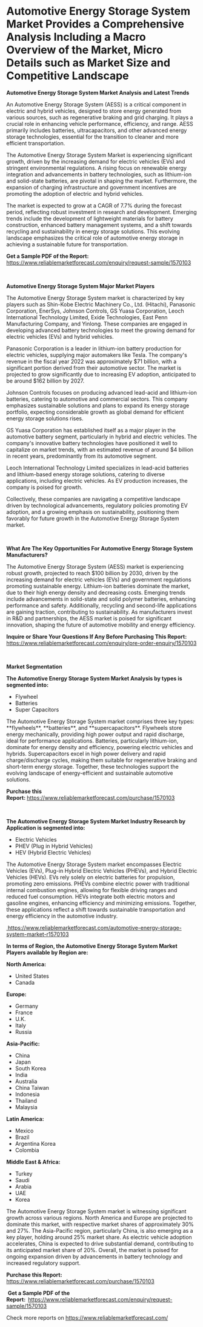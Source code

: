<p><h1>Automotive Energy Storage System Market Provides a Comprehensive Analysis Including a Macro Overview of the Market, Micro Details such as Market Size and Competitive Landscape</h1></p><p><strong>Automotive Energy Storage System Market Analysis and Latest Trends</strong></p>
<p><p>An Automotive Energy Storage System (AESS) is a critical component in electric and hybrid vehicles, designed to store energy generated from various sources, such as regenerative braking and grid charging. It plays a crucial role in enhancing vehicle performance, efficiency, and range. AESS primarily includes batteries, ultracapacitors, and other advanced energy storage technologies, essential for the transition to cleaner and more efficient transportation.</p><p>The Automotive Energy Storage System Market is experiencing significant growth, driven by the increasing demand for electric vehicles (EVs) and stringent environmental regulations. A rising focus on renewable energy integration and advancements in battery technologies, such as lithium-ion and solid-state batteries, are pivotal in shaping the market. Furthermore, the expansion of charging infrastructure and government incentives are promoting the adoption of electric and hybrid vehicles.</p><p>The market is expected to grow at a CAGR of 7.7% during the forecast period, reflecting robust investment in research and development. Emerging trends include the development of lightweight materials for battery construction, enhanced battery management systems, and a shift towards recycling and sustainability in energy storage solutions. This evolving landscape emphasizes the critical role of automotive energy storage in achieving a sustainable future for transportation.</p></p>
<p><strong>Get a Sample PDF of the Report:&nbsp;</strong> <a href="https://www.reliablemarketforecast.com/enquiry/request-sample/1570103?utm_campaign=2011&utm_medium=2&utm_source=Github&utm_content=ia&utm_term=29122024&utm_id=automotive-energy-storage-system">https://www.reliablemarketforecast.com/enquiry/request-sample/1570103</a></p>
<p>&nbsp;</p>
<p><strong>Automotive Energy Storage System Major Market Players</strong></p>
<p><p>The Automotive Energy Storage System market is characterized by key players such as Shin-Kobe Electric Machinery Co., Ltd. (Hitachi), Panasonic Corporation, EnerSys, Johnson Controls, GS Yuasa Corporation, Leoch International Technology Limited, Exide Technologies, East Penn Manufacturing Company, and Yinlong. These companies are engaged in developing advanced battery technologies to meet the growing demand for electric vehicles (EVs) and hybrid vehicles.</p><p>Panasonic Corporation is a leader in lithium-ion battery production for electric vehicles, supplying major automakers like Tesla. The company's revenue in the fiscal year 2022 was approximately $71 billion, with a significant portion derived from their automotive sector. The market is projected to grow significantly due to increasing EV adoption, anticipated to be around $162 billion by 2027.</p><p>Johnson Controls focuses on producing advanced lead-acid and lithium-ion batteries, catering to automotive and commercial sectors. This company emphasizes sustainable solutions and plans to expand its energy storage portfolio, expecting considerable growth as global demand for efficient energy storage solutions rises.</p><p>GS Yuasa Corporation has established itself as a major player in the automotive battery segment, particularly in hybrid and electric vehicles. The company's innovative battery technologies have positioned it well to capitalize on market trends, with an estimated revenue of around $4 billion in recent years, predominantly from its automotive segment.</p><p>Leoch International Technology Limited specializes in lead-acid batteries and lithium-based energy storage solutions, catering to diverse applications, including electric vehicles. As EV production increases, the company is poised for growth.</p><p>Collectively, these companies are navigating a competitive landscape driven by technological advancements, regulatory policies promoting EV adoption, and a growing emphasis on sustainability, positioning them favorably for future growth in the Automotive Energy Storage System market.</p></p>
<p>&nbsp;</p>
<p><strong>What Are The Key Opportunities For Automotive Energy Storage System Manufacturers?</strong></p>
<p><p>The Automotive Energy Storage System (AESS) market is experiencing robust growth, projected to reach $100 billion by 2030, driven by the increasing demand for electric vehicles (EVs) and government regulations promoting sustainable energy. Lithium-ion batteries dominate the market, due to their high energy density and decreasing costs. Emerging trends include advancements in solid-state and solid polymer batteries, enhancing performance and safety. Additionally, recycling and second-life applications are gaining traction, contributing to sustainability. As manufacturers invest in R&D and partnerships, the AESS market is poised for significant innovation, shaping the future of automotive mobility and energy efficiency.</p></p>
<p><strong>Inquire or Share Your Questions If Any Before Purchasing This Report:</strong> <a href="https://www.reliablemarketforecast.com/enquiry/pre-order-enquiry/1570103?utm_campaign=2011&utm_medium=2&utm_source=Github&utm_content=ia&utm_term=29122024&utm_id=automotive-energy-storage-system">https://www.reliablemarketforecast.com/enquiry/pre-order-enquiry/1570103</a></p>
<p>&nbsp;</p>
<p><strong>Market Segmentation</strong></p>
<p><strong>The Automotive Energy Storage System Market Analysis by types is segmented into:</strong></p>
<p><ul><li>Flywheel</li><li>Batteries</li><li>Super Capacitors</li></ul></p>
<p><p>The Automotive Energy Storage System market comprises three key types: **flywheels**, **batteries**, and **supercapacitors**. Flywheels store energy mechanically, providing high power output and rapid discharge, ideal for performance applications. Batteries, particularly lithium-ion, dominate for energy density and efficiency, powering electric vehicles and hybrids. Supercapacitors excel in high power delivery and rapid charge/discharge cycles, making them suitable for regenerative braking and short-term energy storage. Together, these technologies support the evolving landscape of energy-efficient and sustainable automotive solutions.</p></p>
<p><strong>Purchase this Report:&nbsp;</strong><a href="https://www.reliablemarketforecast.com/purchase/1570103?utm_campaign=2011&utm_medium=2&utm_source=Github&utm_content=ia&utm_term=29122024&utm_id=automotive-energy-storage-system">https://www.reliablemarketforecast.com/purchase/1570103</a></p>
<p>&nbsp;</p>
<p><strong>The Automotive Energy Storage System Market Industry Research by Application is segmented into:</strong></p>
<p><ul><li>Electric Vehicles</li><li>PHEV (Plug in Hybrid Vehicles)</li><li>HEV (Hybrid Electric Vehicles)</li></ul></p>
<p><p>The Automotive Energy Storage System market encompasses Electric Vehicles (EVs), Plug-in Hybrid Electric Vehicles (PHEVs), and Hybrid Electric Vehicles (HEVs). EVs rely solely on electric batteries for propulsion, promoting zero emissions. PHEVs combine electric power with traditional internal combustion engines, allowing for flexible driving ranges and reduced fuel consumption. HEVs integrate both electric motors and gasoline engines, enhancing efficiency and minimizing emissions. Together, these applications reflect a shift towards sustainable transportation and energy efficiency in the automotive industry.</p></p>
<p><a href="https://www.reliablemarketforecast.com/automotive-energy-storage-system-market-r1570103?utm_campaign=2011&utm_medium=2&utm_source=Github&utm_content=ia&utm_term=29122024&utm_id=automotive-energy-storage-system">&nbsp;https://www.reliablemarketforecast.com/automotive-energy-storage-system-market-r1570103</a></p>
<p><strong>In terms of Region, the Automotive Energy Storage System Market Players available by Region are:</strong></p>
<p>
    <p> <strong> North America: </strong>
        <ul>
            <li>United States</li>
            <li>Canada</li>
        </ul>
        </p> 
    <p> <strong> Europe: </strong>
        <ul>
            <li>Germany</li>
            <li>France</li>
            <li>U.K.</li>
            <li>Italy</li>
            <li>Russia</li>
        </ul>
        </p> 
    <p> <strong> Asia-Pacific: </strong>
        <ul>
            <li>China</li>
            <li>Japan</li>
            <li>South Korea</li>
            <li>India</li>
            <li>Australia</li>
            <li>China Taiwan</li>
            <li>Indonesia</li>
            <li>Thailand</li>
            <li>Malaysia</li>
        </ul>
        </p> 
    <p> <strong> Latin America: </strong>
        <ul>
            <li>Mexico</li>
            <li>Brazil</li>
            <li>Argentina Korea</li>
            <li>Colombia</li>
        </ul>
        </p> 
    <p> <strong> Middle East & Africa: </strong>
        <ul>
            <li>Turkey</li>
            <li>Saudi</li>
            <li>Arabia</li>
            <li>UAE</li>
            <li>Korea</li>
        </ul>
    </p>
    </p>
<p><p>The Automotive Energy Storage System market is witnessing significant growth across various regions. North America and Europe are projected to dominate this market, with respective market shares of approximately 30% and 27%. The Asia-Pacific region, particularly China, is also emerging as a key player, holding around 25% market share. As electric vehicle adoption accelerates, China is expected to drive substantial demand, contributing to its anticipated market share of 20%. Overall, the market is poised for ongoing expansion driven by advancements in battery technology and increased regulatory support.</p></p>
<p><strong>Purchase this Report: </strong><a href="https://www.reliablemarketforecast.com/purchase/1570103?utm_campaign=2011&utm_medium=2&utm_source=Github&utm_content=ia&utm_term=29122024&utm_id=automotive-energy-storage-system">https://www.reliablemarketforecast.com/purchase/1570103</a></p>
<p>&nbsp;<strong>Get a Sample PDF of the Report:&nbsp;&nbsp;</strong><a href="https://www.reliablemarketforecast.com/enquiry/request-sample/1570103?utm_campaign=2011&utm_medium=2&utm_source=Github&utm_content=ia&utm_term=29122024&utm_id=automotive-energy-storage-system">https://www.reliablemarketforecast.com/enquiry/request-sample/1570103</a></p>
<p><strong></strong></p>
<p>Check more reports on <a href="https://www.reliablemarketforecast.com/?utm_campaign=2011&utm_medium=2&utm_source=Github&utm_content=ia&utm_term=29122024&utm_id=automotive-energy-storage-system">https://www.reliablemarketforecast.com/</a></p>